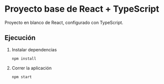# Proyecto base de React + TypeScript

Proyecto en blanco de React, configurado con TypeScript.

## Ejecución

1. Instalar dependencias
    ```bash
    npm install
    ```
2. Correr la aplicación
    ```bash
    npm start
    ```
